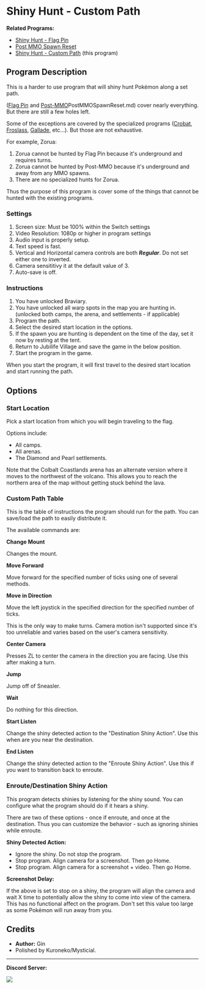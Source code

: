 # Shiny Hunt - Custom Path

**Related Programs:**
- [Shiny Hunt - Flag Pin](ShinyHunt-FlagPin.md)
- [Post MMO Spawn Reset](PostMMOSpawnReset.md)
- [Shiny Hunt - Custom Path](ShinyHunt-CustomPath.md) (this program)

## Program Description

This is a harder to use program that will shiny hunt Pokémon along a set path.

([Flag Pin](ShinyHunt-FlagPin.md) and [Post-MMO]()PostMMOSpawnReset.md) cover nearly everything. But there are still a few holes left.

Some of the exceptions are covered by the specialized programs ([Crobat](AlphaCrobatHunter.md), [Froslass](AlphaFroslassHunter.md), [Gallade](AlphaGalladeHunter.md), etc...). But those are not exhaustive.

For example, Zorua:
1. Zorua cannot be hunted by Flag Pin because it's underground and requires turns.
2. Zorua cannot be hunted by Post-MMO because it's underground and away from any MMO spawns.
3. There are no specialized hunts for Zorua.

Thus the purpose of this program is cover some of the things that cannot be hunted with the existing programs.


### Settings

1. Screen size: Must be 100% within the Switch settings
2. Video Resolution: 1080p or higher in program settings
3. Audio input is properly setup.
4. Text speed is fast.
5. Vertical and Horizontal camera controls are both ***Regular***. Do not set either one to inverted.
6. Camera sensititivy it at the default value of 3.
7. Auto-save is off.


### Instructions

1. You have unlocked Braviary.
2. You have unlocked all warp spots in the map you are hunting in. (unlocked both camps, the arena, and settlements - if applicable)
3. Program the path.
4. Select the desired start location in the options.
5. If the spawn you are hunting is dependent on the time of the day, set it now by resting at the tent.
6. Return to Jubilife Village and save the game in the below position.
7. Start the program in the game.

When you start the program, it will first travel to the desired start location and start running the path.



## Options


### Start Location

Pick a start location from which you will begin traveling to the flag.

Options include:
- All camps.
- All arenas.
- The Diamond and Pearl settlements.

Note that the Colbalt Coastlands arena has an alternate version where it moves to the northwest of the volcano. This allows you to reach the northern area of the map without getting stuck behind the lava.


### Custom Path Table

This is the table of instructions the program should run for the path. You can save/load the path to easily distribute it.

The available commands are:

**Change Mount**

Changes the mount.

**Move Forward**

Move forward for the specified number of ticks using one of several methods.

**Move in Direction**

Move the left joystick in the specified direction for the specified number of ticks.

This is the only way to make turns. Camera motion isn't supported since it's too unreliable and varies based on the user's camera sensitivity.

**Center Camera**

Presses ZL to center the camera in the direction you are facing. Use this after making a turn.

**Jump**

Jump off of Sneasler.

**Wait**

Do nothing for this direction.

**Start Listen**

Change the shiny detected action to the "Destination Shiny Action". Use this when are you near the destination.

**End Listen**

Change the shiny detected action to the "Enroute Shiny Action". Use this if you want to transition back to enroute.




### Enroute/Destination Shiny Action

This program detects shinies by listening for the shiny sound. You can configure what the program should do if it hears a shiny.

There are two of these options - once if enroute, and once at the destination. Thus you can customize the behavior - such as ignoring shinies while enroute.

**Shiny Detected Action:**
- Ignore the shiny. Do not stop the program.
- Stop program. Align camera for a screenshot. Then go Home.
- Stop program. Align camera for a screenshot + video. Then go Home.

**Screenshot Delay:**

If the above is set to stop on a shiny, the program will align the camera and wait X time to potentially allow the shiny to come into view of the camera.
This has no functional affect on the program. Don't set this value too large as some Pokémon will run away from you.


## Credits

- **Author:** Gin
- Polished by Kuroneko/Mysticial.



<hr>

**Discord Server:** 

[<img src="https://canary.discordapp.com/api/guilds/695809740428673034/widget.png?style=banner2">](https://discord.gg/cQ4gWxN)
